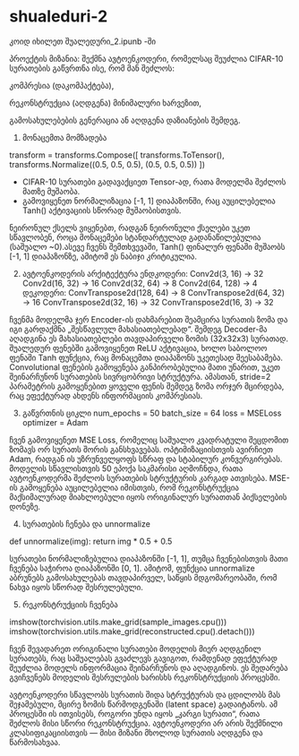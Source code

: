 # shualeduri-2
კოიდ იხილეთ შუალედური_2.ipunb -ში

პროექტის მიზანია:
შექმნა ავტოენკოდერი, რომელსაც შეუძლია CIFAR-10 სურათების გაწვრთნა ისე, რომ მან შეძლოს:

კომპრესია (დაკომპაქტება),

რეკონსტრუქცია (აღდგენა) მინიმალური ხარვეზით,

გამოსახულებების გენერაცია ან აღდგენა დაზიანების შემდეგ.


1. მონაცემთა მომზადება

transform = transforms.Compose([
    transforms.ToTensor(),
    transforms.Normalize((0.5, 0.5, 0.5), (0.5, 0.5, 0.5))
])


- CIFAR-10 სურათები გადავაქციეთ Tensor-ად, რათა მოდელმა შეძლოს მათზე მუშაობა.
- გამოვიყენეთ ნორმალიზაცია [-1, 1] დიაპაზონში, რაც აუცილებელია Tanh() აქტივაციის სწორად მუშაობისთვის.

ნეირონულ ქსელს ვიყენებთ, რადგან ნეირონული ქსელები უკეთ სწავლობენ, როცა მონაცემები სტანდარტულად გადანაწილებულია (საშუალო ~0).ასევე ჩვენს შემთხვევაში, Tanh() ფინალურ ფენაში მუშაობს [-1, 1] დიაპაზონზე, ამიტომ ეს ნაბიჯი კრიტიკულია.


2. ავტოენკოდერის არქიტექტურა
ენდკოდერი:
Conv2d(3, 16) → 32
Conv2d(16, 32) → 16
Conv2d(32, 64) → 8
Conv2d(64, 128) → 4
დეკოდერი:
ConvTranspose2d(128, 64) → 8
ConvTranspose2d(64, 32) → 16
ConvTranspose2d(32, 16) → 32
ConvTranspose2d(16, 3) → 32


ჩვენმა მოდელმა ჯერ Encoder-ის დახმარებით შეამცირა სურათის ზომა და იგი გარდაქმნა „შესწავლულ მახასიათებლებად“. შემდეგ Decoder-მა აღადგინა ეს მახასიათებლები თავდაპირველი ზომის (32x32x3) სურათად. შუალედურ ფენებში გამოვიყენეთ ReLU აქტივაცია, ხოლო საბოლოო ფენაში Tanh ფუნქცია, რაც მონაცემთა დიაპაზონს უკეთესად შეესაბამება. Convolutional ფენების გამოყენება განპირობებულია მათი უნარით, უკეთ შეინარჩუნონ სურათების სივრცობრივი სტრუქტურა. ამასთან, stride=2 პარამეტრის გამოყენებით ყოველი ფენის შემდეგ ზომა ორჯერ მცირდება, რაც ეფექტურად ახდენს ინფორმაციის კომპრესიას.


3. გაწვრთნის ციკლი
num_epochs = 50
batch_size = 64
loss = MSELoss
optimizer = Adam


ჩვენ გამოვიყენეთ MSE Loss, რომელიც საშუალო კვადრატული შეცდომით ზომავს ორ სურათს შორის განსხვავებას. ოპტიმიზაციისთვის ავირჩიეთ Adam, რადგან ის უზრუნველყოფს სწრაფ და სტაბილურ კონვერგირებას. მოდელის სწავლისთვის 50 ეპოქა საკმარისი აღმოჩნდა, რათა ავტოენკოდერმა შეძლოს სურათების სტრუქტურის კარგად ათვისება. MSE-ის გამოყენება აუცილებელია იმისთვის, რომ რეკონსტრუქცია მაქსიმალურად მიახლოებული იყოს ორიგინალურ სურათთან პიქსელების დონეზე.


4. სურათების ჩენება და unnormalize

def unnormalize(img):
    return img * 0.5 + 0.5

სურათები ნორმალიზებულია დიაპაზონში [-1, 1], თუმცა ჩვენებისთვის მათი ჩვენება საჭიროა დიაპაზონში [0, 1]. ამიტომ, ფუნქცია unnormalize აბრუნებს გამოსახულებას თავდაპირველ, საწყის მდგომარეობაში, რომ ნახვა იყოს სწორად შესრულებული.


5. რეკონსტრუქციის ჩვენება

imshow(torchvision.utils.make_grid(sample_images.cpu()))
imshow(torchvision.utils.make_grid(reconstructed.cpu().detach()))

ჩვენ შევადარეთ ორიგინალი სურათები მოდელის მიერ აღდგენილ სურათებს, რაც საშუალებას გვაძლევს გავიგოთ, რამდენად ეფექტურად შეუძლია მოდელს ინფორმაცია შეინარჩუნოს და აღადგინოს. ეს შედარება გვიჩვენებს მოდელის შესრულების ხარისხს რეკონსტრუქციის პროცესში.


ავტოენკოდერი სწავლობს სურათის შიდა სტრუქტურას და ცდილობს მას შეჯამებული, მცირე ზომის წარმოდგენაში (latent space) გადაიტანოს. ამ პროცესში ის ითვისებს, როგორი უნდა იყოს „კარგი სურათი“, რათა შეძლოს მისი სწორი რეკონსტრუქცია. ავტოენკოდერი არ არის შექმნილი კლასიფიკაციისთვის — მისი მიზანი მხოლოდ სურათის აღდგენა და წარმოსახვაა.



